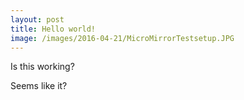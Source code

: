 ```yaml
---
layout: post
title: Hello world!
image: /images/2016-04-21/MicroMirrorTestsetup.JPG
---
```



<p>
Is this working?
</p>

<p>

Seems like it?
</p>